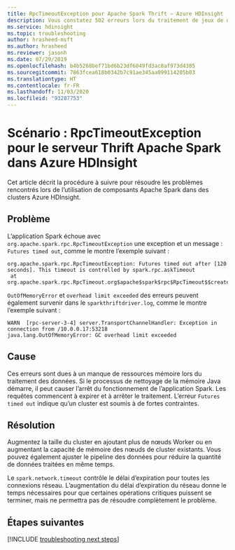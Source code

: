 ```yaml
---
title: RpcTimeoutException pour Apache Spark Thrift – Azure HDInsight
description: Vous constatez 502 erreurs lors du traitement de jeux de données volumineux à l’aide du serveur Thrift Apache Spark
ms.service: hdinsight
ms.topic: troubleshooting
author: hrasheed-msft
ms.author: hrasheed
ms.reviewer: jasonh
ms.date: 07/29/2019
ms.openlocfilehash: b4b5268bef71bd6b23df6049fd3ac8af973d4385
ms.sourcegitcommit: 7863fcea618b0342b7c91ae345aa099114205b03
ms.translationtype: HT
ms.contentlocale: fr-FR
ms.lasthandoff: 11/03/2020
ms.locfileid: "93287753"
---
```

# <a name="scenario-rpctimeoutexception-for-apache-spark-thrift-server-in-azure-hdinsight"></a>Scénario : RpcTimeoutException pour le serveur Thrift Apache Spark dans Azure HDInsight

Cet article décrit la procédure à suivre pour résoudre les problèmes rencontrés lors de l’utilisation de composants Apache Spark dans des clusters Azure HDInsight.

## <a name="issue"></a>Problème

L’application Spark échoue avec `org.apache.spark.rpc.RpcTimeoutException` une exception et un message : `Futures timed out`, comme le montre l’exemple suivant :

```
org.apache.spark.rpc.RpcTimeoutException: Futures timed out after [120 seconds]. This timeout is controlled by spark.rpc.askTimeout
 at org.apache.spark.rpc.RpcTimeout.org$apache$spark$rpc$RpcTimeout$$createRpcTimeoutException(RpcTimeout.scala:48)
```

`OutOfMemoryError` et `overhead limit exceeded` des erreurs peuvent également survenir dans le `sparkthriftdriver.log`, comme le montre l’exemple suivant :

```
WARN  [rpc-server-3-4] server.TransportChannelHandler: Exception in connection from /10.0.0.17:53218
java.lang.OutOfMemoryError: GC overhead limit exceeded
```

## <a name="cause"></a>Cause

Ces erreurs sont dues à un manque de ressources mémoire lors du traitement des données. Si le processus de nettoyage de la mémoire Java démarre, il peut causer l’arrêt du fonctionnement de l’application Spark. Les requêtes commencent à expirer et à arrêter le traitement. L’erreur `Futures timed out` indique qu’un cluster est soumis à de fortes contraintes.

## <a name="resolution"></a>Résolution

Augmentez la taille du cluster en ajoutant plus de nœuds Worker ou en augmentant la capacité de mémoire des nœuds de cluster existants. Vous pouvez également ajuster le pipeline des données pour réduire la quantité de données traitées en même temps.

Le `spark.network.timeout` contrôle le délai d’expiration pour toutes les connexions réseau. L’augmentation du délai d’expiration du réseau donne le temps nécessaires pour que certaines opérations critiques puissent se terminer, mais ne permettra pas de résoudre complètement le problème.

## <a name="next-steps"></a>Étapes suivantes

[!INCLUDE [troubleshooting next steps](../../../includes/hdinsight-troubleshooting-next-steps.md)]